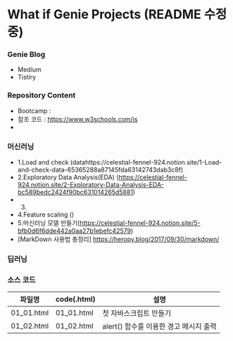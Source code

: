 # What if Genie Projects  (README 수정중)

### Genie Blog
* Medium  
* Tistiry  
### Repository Content
  *  Bootcamp : 
  * 참조 코드 : https://www.w3schools.com/js
  * 
###  머신러닝
  * 1.Load and check (datahttps://celestial-fennel-924.notion.site/1-Load-and-check-data-65365288a87145fda63142743dab3c8f)
  * 2.Exploratory Data Analysis(EDA) (https://celestial-fennel-924.notion.site/2-Exploratory-Data-Analysis-EDA-bc589bedc2424f90bc631014265d5881)
  * 3.
  * 4.Feature scaling ()
  * 5.머신러닝 모델 만들기(https://celestial-fennel-924.notion.site/5-bfb0d6f6dde442a0aa27b1ebefc42579)
  * [MarkDown 사용법 총정리] https://heropy.blog/2017/09/30/markdown/

###  딥러닝

### 소스 코드
| 파일명 | code(.html) | 설명 |
|------  |---          |---   |
|01_01.html |01_01.html | 첫 자바스크립트 만들기|
|01_02.html |01_02.html | alert() 함수를 이용한 경고 메시지 출력|
